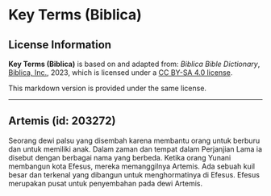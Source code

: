 # Key Terms (Biblica)

## License Information

**Key Terms (Biblica)** is based on and adapted from: _Biblica Bible Dictionary_, [Biblica, Inc.](https://www.biblica.com/), 2023, which is licensed under a [CC BY-SA 4.0 license](https://creativecommons.org/licenses/by-sa/4.0/legalcode.en).

This markdown version is provided under the same license.



--------------------------------

## Artemis (id: 203272)

Seorang dewi palsu yang disembah karena membantu orang untuk berburu dan untuk memiliki anak. Dalam zaman dan tempat dalam Perjanjian Lama ia disebut dengan berbagai nama yang berbeda. Ketika orang Yunani membangun kota Efesus, mereka memanggilnya Artemis. Ada sebuah kuil besar dan terkenal yang dibangun untuk menghormatinya di Efesus. Efesus merupakan pusat untuk penyembahan pada dewi Artemis. 


